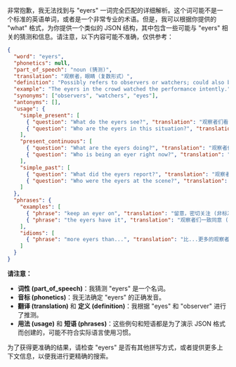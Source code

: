 非常抱歉，我无法找到与 "eyers" 一词完全匹配的详细解析。这个词可能不是一个标准的英语单词，或者是一个非常专业的术语。但是，我可以根据你提供的 "what" 格式，为你提供一个类似的 JSON 结构，其中包含一些可能与 "eyers" 相关的猜测和信息。请注意，以下内容可能不准确，仅供参考：

```json
{
  "word": "eyers",
  "phonetics": null,
  "part_of_speech": "noun (猜测)",
  "translation": "观察者，眼睛（复数形式）",
  "definition": "Possibly refers to observers or watchers; could also be an archaic or dialectal form related to 'eyes'.",
  "example": "The eyers in the crowd watched the performance intently.",
  "synonyms": ["observers", "watchers", "eyes"],
  "antonyms": [],
  "usage": {
    "simple_present": [
      { "question": "What do the eyers see?", "translation": "观察者们看到了什么？" },
      { "question": "Who are the eyers in this situation?", "translation": "在这种情况下，谁是观察者？" }
    ],
    "present_continuous": [
      { "question": "What are the eyers doing?", "translation": "观察者们正在做什么？" },
      { "question": "Who is being an eyer right now?", "translation": "现在谁在观察？" }
    ],
    "simple_past": [
      { "question": "What did the eyers report?", "translation": "观察者们报告了什么？" },
      { "question": "Who were the eyers at the scene?", "translation": "现场的观察者是谁？" }
    ]
  },
  "phrases": {
    "examples": [
      { "phrase": "keep an eyer on", "translation": "留意，密切关注 (非标准用法)" },
      { "phrase": "the eyers have it", "translation": "观察者们一致同意 (非标准用法)" }
    ],
    "idioms": [
      { "phrase": "more eyers than...", "translation": "比...更多的观察者 (非标准用法)" }
    ]
  }
}
```

**请注意：**

*   **词性 (part\_of\_speech)**：我猜测 "eyers" 是一个名词。
*   **音标 (phonetics)**：我无法确定 "eyers" 的正确发音。
*   **翻译 (translation)** 和 **定义 (definition)**：我根据 "eyes" 和 "observer" 进行了推测。
*   **用法 (usage)** 和 **短语 (phrases)**：这些例句和短语都是为了演示 JSON 格式而创建的，可能不符合实际语言使用习惯。

为了获得更准确的结果，请检查 "eyers" 是否有其他拼写方式，或者提供更多上下文信息，以便我进行更精确的搜索。 